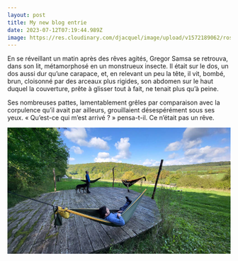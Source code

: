 ```yaml
---
layout: post
title: My new blog entrie
date: 2023-07-12T07:19:44.989Z
image: https://res.cloudinary.com/djacquel/image/upload/v1572189062/rose-d-automne_w6o4hs.jpg
---
```

En se réveillant un matin après des rêves agités, Gregor Samsa se retrouva, dans son lit, métamorphosé en un monstrueux insecte. Il était sur le dos, un dos aussi dur qu’une carapace, et, en relevant un peu la tête, il vit, bombé, brun, cloisonné par des arceaux plus rigides, son abdomen sur le haut duquel la couverture, prête à glisser tout à fait, ne tenait plus qu’à peine.

Ses nombreuses pattes, lamentablement grêles par comparaison avec la corpulence qu’il avait par ailleurs, grouillaient désespérément sous ses yeux. « Qu’est-ce qui m’est arrivé ? » pensa-t-il. Ce n’était pas un rêve.

![Feel good !](/assets/uploads/hamacs-auberive.jpg)